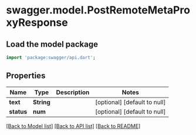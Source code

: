 # swagger.model.PostRemoteMetaProxyResponse

## Load the model package
```dart
import 'package:swagger/api.dart';
```

## Properties
Name | Type | Description | Notes
------------ | ------------- | ------------- | -------------
**text** | **String** |  | [optional] [default to null]
**status** | **num** |  | [optional] [default to null]

[[Back to Model list]](../README.md#documentation-for-models) [[Back to API list]](../README.md#documentation-for-api-endpoints) [[Back to README]](../README.md)


